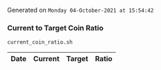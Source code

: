 Generated on `Monday 04-October-2021 at 15:54:42`

### Current to Target Coin Ratio
`current_coin_ratio.sh`

Date|Current|Target|Ratio
---|---|---|---
